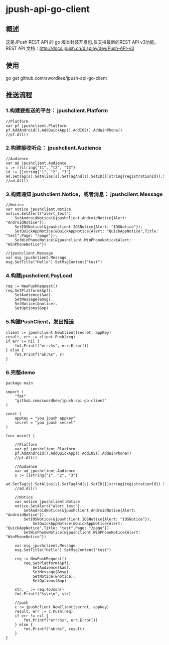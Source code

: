 jpush-api-go-client
===================

概述
----------------------------------- 
这是JPush REST API 的 go 版本封装开发包,仅支持最新的REST API v3功能。 REST API 文档：http://docs.jpush.cn/display/dev/Push-API-v3


使用
----------------------------------- 
go get github.com/swordkee/jpush-api-go-client


推送流程
----------------------------------- 

### 1.构建要推送的平台： jpushclient.Platform

	//Platform
	var pf jpushclient.Platform
	pf.AddAndroid().AddQuickApp().AddIOS().AddWinPhone()
	//pf.All()

### 2.构建接收听众： jpushclient.Audience

	//Audience
	var ad jpushclient.Audience
	s := []string{"t1", "t2", "t3"}
	id := []string{"1", "2", "3"}
    ad.SetTag(s).SetAlias(s).SetTagAnd(s).SetID([]string{registrationId}).SetTagNot(s)
	//ad.All()

### 3.构建通知 jpushclient.Notice，或者消息： jpushclient.Message

	//Notice
	var notice jpushclient.Notice
	notice.SetAlert("alert_test").
	    SetAndroidNotice(&jpushclient.AndroidNotice{Alert: "AndroidNotice"}).
	    SetIOSNotice(&jpushclient.IOSNotice{Alert: "IOSNotice"}).
	    SetQuickAppNotice(&QuickAppNotice{Alert: "QuickAppNotice",Title: "test",Page: "/page"}).
	    SetWinPhoneNotice(&jpushclient.WinPhoneNotice{Alert: "WinPhoneNotice"})
      
    //jpushclient.Message
    var msg jpushclient.Message
	msg.SetTitle("Hello").SetMsgContent("test")

### 4.构建jpushclient.PayLoad

    req := NewPushRequest()
	req.SetPlatform(&pf).
	    SetAudience(&ad).
	    SetMessage(&msg).
	    SetNotice(&notice).
	    SetOptions(&op)

### 5.构建PushClient，发出推送

	client := jpushclient.NewClient(secret, appKey)
	result, err := client.Push(req)
	if err != nil {
		fmt.Printf("err:%s", err.Error())
	} else {
		fmt.Printf("ok:%s", r)
	}

### 6.完整demo

    package main

	import (
		"fmt"
		"github.com/swordkee/jpush-api-go-client"
	)

	const (
		appKey = "you jpush appkey"
		secret = "you jpush secret"
	)

	func main() {

		//Platform
		var pf jpushclient.Platform
		pf.AddAndroid().AddQuickApp().AddIOS().AddWinPhone()
		//pf.All()

		//Audience
		var ad jpushclient.Audience
		s := []string{"1", "2", "3"}
		ad.SetTag(s).SetAlias(s).SetTagAnd(s).SetID([]string{registrationId}).SetTagNot(s)
		//ad.All()

		//Notice
		var notice jpushclient.Notice
		notice.SetAlert("alert_test").
		    SetAndroidNotice(&jpushclient.AndroidNotice{Alert: "AndroidNotice"}).
		    SetIOSNotice(&jpushclient.IOSNotice{Alert: "IOSNotice"}).
                SetQuickAppNotice(&QuickAppNotice{Alert: "QuickAppNotice",Title: "test",Page: "/page"}).
		    SetWinPhoneNotice(&jpushclient.WinPhoneNotice{Alert: "WinPhoneNotice"})

		var msg jpushclient.Message
		msg.SetTitle("Hello").SetMsgContent("test")

		req := NewPushRequest()
            req.SetPlatform(&pf).
	            SetAudience(&ad).
	            SetMessage(&msg).
	            SetNotice(&notice).
                SetOptions(&op)

		str, _ := req.ToJson()
		fmt.Printf("%s\r\n", str)

		//push
		c := jpushclient.NewClient(secret, appKey)
		result, err := c.Push(req)
		if err != nil {
			fmt.Printf("err:%s", err.Error())
		} else {
			fmt.Printf("ok:%s", result)
		}
	}

